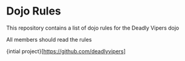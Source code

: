 Dojo Rules
==========

This repository contains a list of dojo rules for the Deadly Vipers dojo

All members should read the rules

{intial project}[https://github.com/deadlyvipers]
